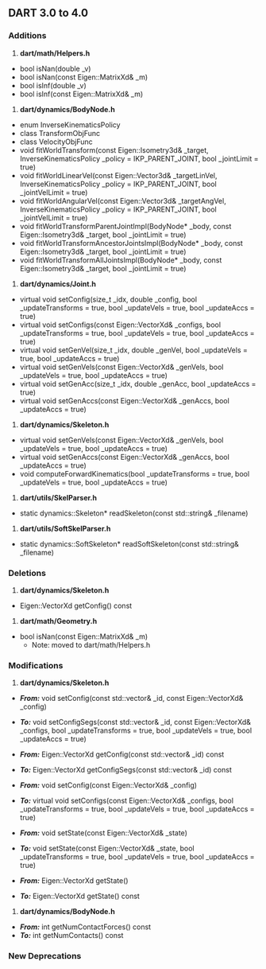 ## DART 3.0 to 4.0

### Additions

1. **dart/math/Helpers.h**
  + bool isNan(double _v)
  + bool isNan(const Eigen::MatrixXd& _m)
  + bool isInf(double _v)
  + bool isInf(const Eigen::MatrixXd& _m)

1. **dart/dynamics/BodyNode.h**
  + enum InverseKinematicsPolicy
  + class TransformObjFunc
  + class VelocityObjFunc
  + void fitWorldTransform(const Eigen::Isometry3d& _target, InverseKinematicsPolicy _policy = IKP_PARENT_JOINT, bool _jointLimit = true)
  + void fitWorldLinearVel(const Eigen::Vector3d& _targetLinVel, InverseKinematicsPolicy _policy = IKP_PARENT_JOINT, bool _jointVelLimit = true)
  + void fitWorldAngularVel(const Eigen::Vector3d& _targetAngVel, InverseKinematicsPolicy _policy = IKP_PARENT_JOINT, bool _jointVelLimit = true)
  + void fitWorldTransformParentJointImpl(BodyNode* _body, const Eigen::Isometry3d& _target, bool _jointLimit = true)
  + void fitWorldTransformAncestorJointsImpl(BodyNode* _body, const Eigen::Isometry3d& _target, bool _jointLimit = true)
  + void fitWorldTransformAllJointsImpl(BodyNode* _body, const Eigen::Isometry3d& _target, bool _jointLimit = true)

1. **dart/dynamics/Joint.h**
  + virtual void setConfig(size_t _idx, double _config, bool _updateTransforms = true, bool _updateVels = true, bool _updateAccs = true)
  + virtual void setConfigs(const Eigen::VectorXd& _configs, bool _updateTransforms = true, bool _updateVels = true, bool _updateAccs = true)
  + virtual void setGenVel(size_t _idx, double _genVel, bool _updateVels = true, bool _updateAccs = true)
  + virtual void setGenVels(const Eigen::VectorXd& _genVels, bool _updateVels = true, bool _updateAccs = true)
  + virtual void setGenAcc(size_t _idx, double _genAcc, bool _updateAccs = true)
  + virtual void setGenAccs(const Eigen::VectorXd& _genAccs, bool _updateAccs = true)

1. **dart/dynamics/Skeleton.h**
  + virtual void setGenVels(const Eigen::VectorXd& _genVels, bool _updateVels = true, bool _updateAccs = true)
  + virtual void setGenAccs(const Eigen::VectorXd& _genAccs, bool _updateAccs = true)
  + void computeForwardKinematics(bool _updateTransforms = true, bool _updateVels = true, bool _updateAccs = true)

1. **dart/utils/SkelParser.h**
  + static dynamics::Skeleton* readSkeleton(const std::string& _filename)

1. **dart/utils/SoftSkelParser.h**
  + static dynamics::SoftSkeleton* readSoftSkeleton(const std::string& _filename)

### Deletions

1. **dart/dynamics/Skeleton.h**
  + Eigen::VectorXd getConfig() const

1. **dart/math/Geometry.h**
  + bool isNan(const Eigen::MatrixXd& _m)
    + Note: moved to dart/math/Helpers.h

### Modifications

1. **dart/dynamics/Skeleton.h**

  + ***From:*** void setConfig(const std::vector<int>& _id, const Eigen::VectorXd& _config)
  + ***To:*** void setConfigSegs(const std::vector<int>& _id, const Eigen::VectorXd& _configs, bool _updateTransforms = true, bool _updateVels = true, bool _updateAccs = true)

  + ***From:*** Eigen::VectorXd getConfig(const std::vector<int>& _id) const
  + ***To:*** Eigen::VectorXd getConfigSegs(const std::vector<int>& _id) const

  + ***From:*** void setConfig(const Eigen::VectorXd& _config)
  + ***To:*** virtual void setConfigs(const Eigen::VectorXd& _configs, bool _updateTransforms = true, bool _updateVels = true, bool _updateAccs = true)

  + ***From:*** void setState(const Eigen::VectorXd& _state)
  + ***To:*** void setState(const Eigen::VectorXd& _state, bool _updateTransforms = true, bool _updateVels = true, bool _updateAccs = true)

  + ***From:*** Eigen::VectorXd getState()
  + ***To:*** Eigen::VectorXd getState() const

1. **dart/dynamics/BodyNode.h**

  + ***From:*** int getNumContactForces() const
  + ***To:*** int getNumContacts() const

### New Deprecations


